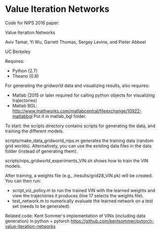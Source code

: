 # Value Iteration Networks
Code for NIPS 2016 paper:

Value Iteration Networks

Aviv Tamar, Yi Wu, Garrett Thomas, Sergey Levine, and Pieter Abbeel

UC Berkeley


Requires:
- Python (2.7)
- Theano (0.8)

For generating the gridworld data and visualizing results, also requires:
- Matlab (2015 or later required for calling python objects for visualizing trajectories)
- Matlab BGL: http://www.mathworks.com/matlabcentral/fileexchange/10922-matlabbgl
  Put it in matlab_bgl folder.

To start: the scripts directory contains scripts for generating the data, 
and training the different models. 

scripts/make_data_gridworld_nips.m generates the training data (random grid worlds).
Alternatively, you can use the existing data files in the data folder (instead of generating them).

scripts/nips_gridworld_experiments_VIN.sh shows how to train the VIN models.

After training, a weights file (e.g., /results/grid28_VIN.pk) will be created. You can then run:
- script_viz_policy.m to run the trained VIN with the learned weights and view the trajectories
  it produces (line 17 selects the weights file).
- test_network.m to numerically evaluate the learned network on a test set (needs to be generated).


Related code:
Kent Sommer's implementation of VINs (including data generation) in python + pytorch
https://github.com/kentsommer/pytorch-value-iteration-networks
